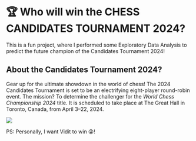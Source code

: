 # 🏆 Who will win the CHESS CANDIDATES TOURNAMENT 2024?

This is a fun project, where I performed some Exploratory Data Analysis to predict the future champion of the Candidates Tournament 2024!

## About the Candidates Tournament 2024?
Gear up for the ultimate showdown in the world of chess! The 2024 Candidates Tournament is set to be an electrifying eight-player round-robin event. The mission? To determine the challenger for the *World Chess Championship 2024* title. It is scheduled to take place at The Great Hall in Toronto, Canada, from April 3–22, 2024.

<img src="https://app.fide.com/upload/25130/6bd8407bf6d5ceee8602e3fad4c3511f.jpg">

PS: Personally, I want Vidit to win 😜!
